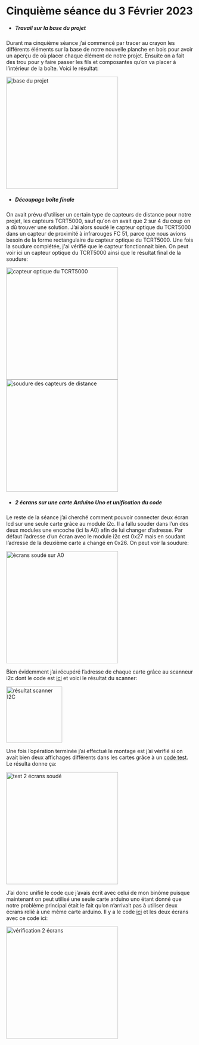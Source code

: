 # Cinquième séance du 3 Février 2023

- ##### Travail sur la base du projet

Durant ma cinquième séance j’ai commencé par tracer au crayon les différents éléments sur la base de notre nouvelle planche en bois pour avoir un aperçu de où placer chaque élément de notre projet. Ensuite on a fait des trou pour y faire passer les fils et composantes qu’on va placer à l’intérieur de la boîte. Voici le résultat:

<img src="https://github.com/villeautonome/Ville-Connectee/blob/main/rapport%20séances/Francesco/images/planche_base.jpeg" alt="base du projet" 
height="300">

- ##### Découpage boîte finale

On avait prévu d'utiliser un certain type de capteurs de distance pour notre projet, les capteurs TCRT5000, sauf qu'on en avait que 2 sur 4 du coup on a dû trouver une solution. J’ai alors soudé le capteur optique du TCRT5000 dans un capteur de proximité à infrarouges FC 51, parce que nous avions besoin de la forme rectangulaire du capteur optique du TCRT5000. Une fois la soudure complétée, j'ai vérifié que le capteur fonctionnait bien. On peut voir ici un capteur optique du TCRT5000 ainsi que le résultat final de la soudure:

<img src="https://github.com/villeautonome/Ville-Connectee/blob/main/rapport%20séances/Francesco/images/tcrt5000.jpg" alt="capteur optique du TCRT5000" 
height="300">
<img src="https://github.com/villeautonome/Ville-Connectee/blob/main/rapport%20séances/Francesco/images/capteurs_distance.jpeg" alt="soudure des capteurs de distance" height="300">

- ##### 2 écrans sur une carte Arduino Uno et unification du code

Le reste de la séance j’ai cherché comment pouvoir connecter deux écran lcd sur une seule carte grâce au module i2c. Il a fallu souder dans l’un des deux modules une encoche (ici la A0) afin de lui changer d’adresse. Par défaut l’adresse d’un écran avec le module i2c est 0x27 mais en soudant l’adresse de la deuxième carte a changé en 0x26. On peut voir la soudure: 

<img src="https://github.com/villeautonome/Ville-Connectee/blob/main/rapport%20séances/Francesco/images/ecrans2_A0.jpeg" alt="écrans soudé sur A0" 
height="300">  

Bien évidemment j’ai récupéré l’adresse de chaque carte grâce au scanneur i2c dont le code est [ici](https://github.com/villeautonome/Ville-Connectee/tree/main/rapport%20séances/Francesco/codes/I2C_scanner) et voici le résultat du scanner:

<img src="https://github.com/villeautonome/Ville-Connectee/blob/main/rapport%20séances/Francesco/images/I2Cscanner.png" alt="résultat scanner I2C" 
height="150"> 

Une fois l’opération terminée j’ai effectué le montage est j’ai vérifié si on avait bien deux affichages différents dans les cartes grâce à un [code test](https://github.com/villeautonome/Ville-Connectee/tree/main/rapport%20séances/Francesco/codes/test_2_ecrans). Le résulta donne ça: 

<img src="https://github.com/villeautonome/Ville-Connectee/blob/main/rapport%20séances/Francesco/images/test_2ecrans.png" alt="test 2 écrans soudé" 
height="300">  

J’ai donc unifié le code que j’avais écrit avec celui de mon binôme puisque maintenant on peut utilisé une seule carte arduino uno étant donné que notre problème principal était le fait qu’on n’arrivait pas à utiliser deux écrans relié à une même carte arduino. Il y a le code [ici]() et les deux écrans avec ce code ici: 

<img src="https://github.com/villeautonome/Ville-Connectee/blob/main/rapport%20séances/Francesco/images/resultat_2ecrans.jpeg" alt="vérification 2 écrans" 
height="300">  
